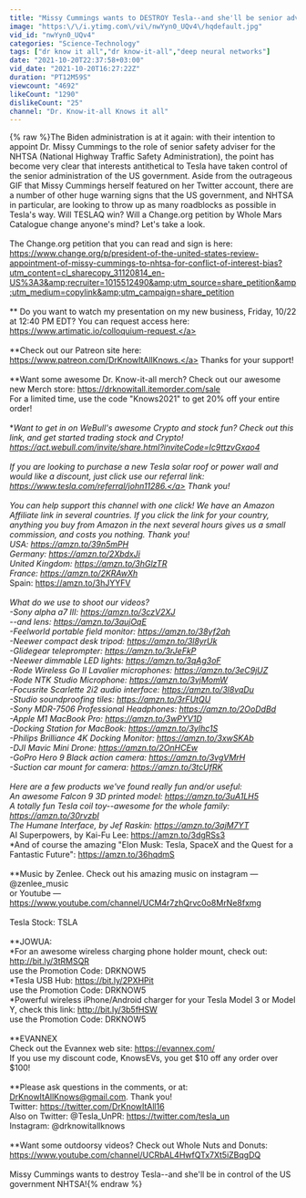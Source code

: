 ```yaml
---
title: "Missy Cummings wants to DESTROY Tesla--and she'll be senior advisor at NHTSA!"
image: "https:\/\/i.ytimg.com\/vi\/nwYyn0_UQv4\/hqdefault.jpg"
vid_id: "nwYyn0_UQv4"
categories: "Science-Technology"
tags: ["dr know it all","dr know-it-all","deep neural networks"]
date: "2021-10-20T22:37:58+03:00"
vid_date: "2021-10-20T16:27:22Z"
duration: "PT12M59S"
viewcount: "4692"
likeCount: "1290"
dislikeCount: "25"
channel: "Dr. Know-it-all Knows it all"
---
```

{% raw %}The Biden administration is at it again: with their intention to appoint Dr. Missy Cummings to the role of senior safety adviser for the NHTSA (National Highway Traffic Safety Administration), the point has become very clear that interests antithetical to Tesla have taken control of the senior administration of the US government. Aside from the outrageous GIF that Missy Cummings herself featured on her Twitter account, there are a number of other huge warning signs that the US government, and NHTSA in particular, are looking to throw up as many roadblocks as possible in Tesla's way. Will TESLAQ win? Will a Change.org petition by Whole Mars Catalogue change anyone's mind? Let's take a look.<br /><br />The Change.org petition that you can read and sign is here: <a rel="nofollow" target="blank" href="https://www.change.org/p/president-of-the-united-states-review-appointment-of-missy-cummings-to-nhtsa-for-conflict-of-interest-bias?utm_content=cl_sharecopy_31120814_en-US%3A3&amp;recruiter=1015512490&amp;utm_source=share_petition&amp;utm_medium=copylink&amp;utm_campaign=share_petition">https://www.change.org/p/president-of-the-united-states-review-appointment-of-missy-cummings-to-nhtsa-for-conflict-of-interest-bias?utm_content=cl_sharecopy_31120814_en-US%3A3&amp;recruiter=1015512490&amp;utm_source=share_petition&amp;utm_medium=copylink&amp;utm_campaign=share_petition</a><br /><br />** Do you want to watch my presentation on my new business, Friday, 10/22 at 12:40 PM EDT? You can request access here: <a rel="nofollow" target="blank" href="https://www.artimatic.io/colloquium-request.">https://www.artimatic.io/colloquium-request.</a><br /><br />**Check out our Patreon site here: <a rel="nofollow" target="blank" href="https://www.patreon.com/DrKnowItAllKnows.">https://www.patreon.com/DrKnowItAllKnows.</a> Thanks for your support!<br /><br />**Want some awesome Dr. Know-it-all merch? Check out our awesome new Merch store: <a rel="nofollow" target="blank" href="https://drknowitall.itemorder.com/sale">https://drknowitall.itemorder.com/sale</a><br />For a limited time, use the code &quot;Knows2021&quot; to get 20% off your entire order!<br /><br />**Want to get in on WeBull's awesome Crypto and stock fun? Check out this link, and get started trading stock and Crypto!<br /><a rel="nofollow" target="blank" href="https://act.webull.com/invite/share.html?inviteCode=Ic9ttzvGxao4">https://act.webull.com/invite/share.html?inviteCode=Ic9ttzvGxao4</a><br /><br />**If you are looking to purchase a new Tesla solar roof or power wall and would like a discount, just click use our referral link: <a rel="nofollow" target="blank" href="https://www.tesla.com/referral/john11286.">https://www.tesla.com/referral/john11286.</a> Thank you!<br /><br />**You can help support this channel with one click! We have an Amazon Affiliate link in several countries. If you click the link for your country, anything you buy from Amazon in the next several hours gives us a small commission, and costs you nothing. Thank you!<br />* USA: <a rel="nofollow" target="blank" href="https://amzn.to/39n5mPH">https://amzn.to/39n5mPH</a><br />* Germany: <a rel="nofollow" target="blank" href="https://amzn.to/2XbdxJi">https://amzn.to/2XbdxJi</a><br />* United Kingdom: <a rel="nofollow" target="blank" href="https://amzn.to/3hGlzTR">https://amzn.to/3hGlzTR</a><br />* France: <a rel="nofollow" target="blank" href="https://amzn.to/2KRAwXh">https://amzn.to/2KRAwXh</a><br />* Spain: <a rel="nofollow" target="blank" href="https://amzn.to/3hJYYFV">https://amzn.to/3hJYYFV</a><br /><br />**What do we use to shoot our videos?<br />-Sony alpha a7 III: <a rel="nofollow" target="blank" href="https://amzn.to/3czV2XJ">https://amzn.to/3czV2XJ</a><br />  --and lens: <a rel="nofollow" target="blank" href="https://amzn.to/3aujOqE">https://amzn.to/3aujOqE</a><br />-Feelworld portable field monitor: <a rel="nofollow" target="blank" href="https://amzn.to/38yf2ah">https://amzn.to/38yf2ah</a><br />-Neewer compact desk tripod: <a rel="nofollow" target="blank" href="https://amzn.to/3l8yrUk">https://amzn.to/3l8yrUk</a><br />-Glidegear teleprompter: <a rel="nofollow" target="blank" href="https://amzn.to/3rJeFkP">https://amzn.to/3rJeFkP</a><br />-Neewer dimmable LED lights: <a rel="nofollow" target="blank" href="https://amzn.to/3qAg3oF">https://amzn.to/3qAg3oF</a><br />-Rode Wireless Go II Lavalier microphones: <a rel="nofollow" target="blank" href="https://amzn.to/3eC9jUZ">https://amzn.to/3eC9jUZ</a><br />-Rode NTK Studio Microphone: <a rel="nofollow" target="blank" href="https://amzn.to/3vjMomW">https://amzn.to/3vjMomW</a><br />-Focusrite Scarlette 2i2 audio interface: <a rel="nofollow" target="blank" href="https://amzn.to/3l8vqDu">https://amzn.to/3l8vqDu</a><br />-Studio soundproofing tiles: <a rel="nofollow" target="blank" href="https://amzn.to/3rFUtQU">https://amzn.to/3rFUtQU</a><br />-Sony MDR-7506 Professional Headphones: <a rel="nofollow" target="blank" href="https://amzn.to/2OoDdBd">https://amzn.to/2OoDdBd</a><br />-Apple M1 MacBook Pro: <a rel="nofollow" target="blank" href="https://amzn.to/3wPYV1D">https://amzn.to/3wPYV1D</a><br />-Docking Station for MacBook: <a rel="nofollow" target="blank" href="https://amzn.to/3yIhc1S">https://amzn.to/3yIhc1S</a><br />-Philips Brilliance 4K Docking Monitor: <a rel="nofollow" target="blank" href="https://amzn.to/3xwSKAb">https://amzn.to/3xwSKAb</a><br />-DJI Mavic Mini Drone: <a rel="nofollow" target="blank" href="https://amzn.to/2OnHCEw">https://amzn.to/2OnHCEw</a><br />-GoPro Hero 9 Black action camera: <a rel="nofollow" target="blank" href="https://amzn.to/3vgVMrH">https://amzn.to/3vgVMrH</a><br />-Suction car mount for camera: <a rel="nofollow" target="blank" href="https://amzn.to/3tcUfRK">https://amzn.to/3tcUfRK</a><br /><br />**Here are a few products we've found really fun and/or useful:<br />* An awesome Falcon 9 3D printed model: <a rel="nofollow" target="blank" href="https://amzn.to/3uA1LH5">https://amzn.to/3uA1LH5</a><br />* A totally fun Tesla coil toy--awesome for the whole family: <a rel="nofollow" target="blank" href="https://amzn.to/30rvzbI">https://amzn.to/30rvzbI</a><br />* The Humane Interface, by Jef Raskin: <a rel="nofollow" target="blank" href="https://amzn.to/3ajM7YT">https://amzn.to/3ajM7YT</a><br />* AI Superpowers, by Kai-Fu Lee: <a rel="nofollow" target="blank" href="https://amzn.to/3dgRSs3">https://amzn.to/3dgRSs3</a><br />*And of course the amazing &quot;Elon Musk: Tesla, SpaceX and the Quest for a Fantastic Future&quot;: <a rel="nofollow" target="blank" href="https://amzn.to/36hqdmS">https://amzn.to/36hqdmS</a><br /><br />**Music by Zenlee. Check out his amazing music on instagram —@zenlee_music <br />or Youtube — <a rel="nofollow" target="blank" href="https://www.youtube.com/channel/UCM4r7zhQrvc0o8MrNe8fxmg">https://www.youtube.com/channel/UCM4r7zhQrvc0o8MrNe8fxmg</a><br /><br />Tesla Stock: TSLA<br /><br />**JOWUA:<br />*For an awesome wireless charging phone holder mount, check out: <a rel="nofollow" target="blank" href="http://bit.ly/3tRMSQR">http://bit.ly/3tRMSQR</a><br />use the Promotion Code: DRKNOW5<br />*Tesla USB Hub: <a rel="nofollow" target="blank" href="https://bit.ly/2PXHPit">https://bit.ly/2PXHPit</a><br />use the Promotion Code: DRKNOW5<br />*Powerful wireless iPhone/Android charger for your Tesla Model 3 or Model Y, check this link: <a rel="nofollow" target="blank" href="http://bit.ly/3b5fHSW">http://bit.ly/3b5fHSW</a><br />use the Promotion Code: DRKNOW5<br /><br />**EVANNEX<br />Check out the Evannex web site: <a rel="nofollow" target="blank" href="https://evannex.com/">https://evannex.com/</a><br />If you use my discount code, KnowsEVs,  you get $10 off any order over $100!<br /><br />**Please ask questions in the comments, or at: DrKnowItAllKnows@gmail.com. Thank you!<br />Twitter: <a rel="nofollow" target="blank" href="https://twitter.com/DrKnowItAll16">https://twitter.com/DrKnowItAll16</a><br />Also on Twitter: @Tesla_UnPR: <a rel="nofollow" target="blank" href="https://twitter.com/tesla_un">https://twitter.com/tesla_un</a><br />Instagram: @drknowitallknows<br /><br />**Want some outdoorsy videos? Check out Whole Nuts and Donuts: <a rel="nofollow" target="blank" href="https://www.youtube.com/channel/UCRbAL4HwfQTx7Xt5iZBqgDQ">https://www.youtube.com/channel/UCRbAL4HwfQTx7Xt5iZBqgDQ</a><br /><br />Missy Cummings wants to destroy Tesla--and she'll be in control of the US government NHTSA!{% endraw %}
